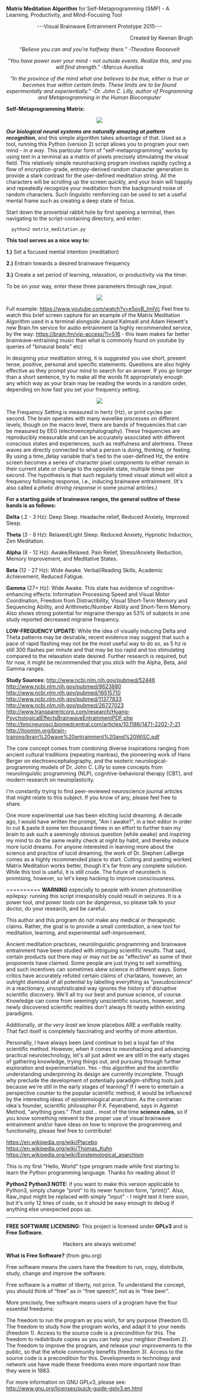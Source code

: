 **Matrix Meditation Algorithm** for Self-Metaprogramming (SMP) - A Learning, Productivity, and Mind-Focusing Tool
<p align="center">---Visual Brainwave Entrainment Prototype 2015---</p>
<p align="right"> Created by Keenan Brugh </p>
<p align="center"> <i>
“Believe you can and you're halfway there.” -Theodore Roosevelt
       </i></p>
<p align="center"> <i>
"You have power over your mind - not outside events. Realize this, and you will find strength." -Marcus Aurelius
       </i></p>
<p align="center">  <i>
"In the province of the mind what one believes to be true, either is true or becomes true within certain limits. These limits are to be found experimentally and experientially." -Dr. John C. Lilly, author of Programming and Metaprogramming in the Human Biocomputer
</i></p>
<b>Self-Metaprogramming Matrix: </b>

<p align="center">
  <img src="https://github.com/kbrugh/meditation/blob/master/matrix.gif">
  </p>
  

**_Our biological neural systems are naturally amazing at pattern recognition_**, and this simple algorithm takes advantage of that. Used as a tool, running this Python (version 2) script allows you to program your own mind - *in a way*. This particular form of "self-metaprogramming" works by using text in a terminal as a matrix of pixels precisely stimulating the visual field.  This relatively simple neurohacking program involves rapidly cycling a flow of encryption-grade, entropy-derived random character generation to provide a stark contrast for the user-defined meditation string. All the characters will be scrolling up the screen quickly, and your brain will happily and repeatedly recognize your meditation from the background noise of random characters. Such linguistic reinforcing can be used to set a useful mental frame such as creating a deep state of focus.

Start down the proverbial rabbit hole by first opening a terminal, then navigating to the script-containing directory, and enter:

      python2 matrix_meditation.py

**This tool serves as a nice way to:**

   **1.)** Set a focused mental intention (meditation)

   **2.)** Entrain towards a desired brainwave frequency 

   **3.)** Create a set period of learning, relaxation, or productivity via the timer. 

To be on your way, enter these three parameters through raw_input:
<p align="center">
  <img src="https://github.com/kbrugh/meditation/blob/master/raw_input.gif">
  </p>

Full example: https://www.youtube.com/watch?v=e5ovB_ImIVc Feel free to watch this brief screen capture for an example of the Matrix Meditation Algorithm used in a terminal alongside Junaid Kalmadi and Adam Hewett's new Brain.fm service for audio entrainment (a highly recommended service, by the way: https://brain.fm/vip-access/?i=516 - this team makes far better brainwave-entraining music than what is commonly found on youtube by queries of "binaural beats" etc) 

In designing your meditation string, it is suggested you use short, present tense, positive, personal and specific statements. Questions are also highly effective as they prompt your mind to search for an answer. If you go longer than a short sentence, try to make all the words fit appropriately enough any which way as your brain may be reading the words in a random order, depending on how fast you set your frequency setting.

<p align="center">
  <img src="https://github.com/kbrugh/meditation/blob/master/code.gif">
  </p>

The Frequency Setting is measured in hertz (Hz), or print cycles per second. The brain operates with many wavelike processes on different levels, though on the macro level, there are bands of frequencies that can be measured by EEG (electroencephalography). These frequencies are reproducibly measurable and can be accurately associated with different conscious states and experiences, such as restfulness and alertness. These waves are directly connected to what a person is doing, thinking, or feeling. By using a time_delay variable that's tied to the user-defined Hz, the entire screen becomes a series of character pixel components to either remain in their current state or change to the opposite state, multiple times per second. The hypothesis is that such regularly timed visual stimuli will elicit a frequency following response, i.e., inducing brainwave entrainment. (It's also called a *photic driving response* in some journal articles.)

**For a starting guide of brainwave ranges, the general outline of these bands is as follows:**

**Delta** (.2 - 3 Hz):
        Deep Sleep. Headache relief, Reduced Anxiety, Improved Sleep.
        
**Theta** (3 - 8 Hz):
        Relaxed/Light Sleep. Reduced Anxiety, Hypnotic Induction, Zen Meditation.
        
**Alpha** (8 - 12 Hz):
        Awake/Relaxed. Pain Relief, Stress/Anxiety Reduction, Memory Improvement, and Meditative States.

**Beta** (12 - 27 Hz):
        Wide Awake. Verbal/Reading Skills, Academic Achievement, Reduced Fatigue.
        
**Gamma** (27+ Hz):
        Wide Awake. This state has evidence of cognitive-enhancing effects: Information Processing Speed and Visual Motor Coordination, Freedom from Distractibility, Visual Short-Term Memory and Sequencing Ability, and Arithmetic/Number Ability and Short-Term Memory. Also shows strong potential for migraine therapy as 53% of subjects in one study reported decreased migraine frequency.

**LOW-FREQUENCY UPDATE:**
       While the idea of visually inducing Delta and Theta patterns may be desirable, recent evidence may suggest that such a pace of rapid flashing may not be the most useful way to do so, as 5 hz is still 300 flashes per minute and that may be too rapid and too stimulating compared to the relaxation state desired. Further research is required, but for now, it might be recommended that you stick with the Alpha, Beta, and Gamma ranges.

**Study Sources:**
http://www.ncbi.nlm.nih.gov/pubmed/52446
http://www.ncbi.nlm.nih.gov/pubmed/9623880
http://www.ncbi.nlm.nih.gov/pubmed/16515710
http://www.ncbi.nlm.nih.gov/pubmed/11377833
http://www.ncbi.nlm.nih.gov/pubmed/26727023
http://www.transparentcorp.com/research/Huang-PsychologicalEffectsBrainwaveEntrainmentPDF.php
http://bmcneurosci.biomedcentral.com/articles/10.1186/1471-2202-7-21
http://jtoomim.org/brain-training/brain%20wave%20entrainment%20and%20WISC.pdf


The core concept comes from combining diverse inspirations ranging from ancient cultural traditions (repeating mantras), the pioneering work of Hans Berger on electroencephalography, and the esoteric neurological-programming models of Dr. John C. Lilly to some concepts from neurolinguistic programming (NLP), cognitive-behavioral therapy (CBT), and modern research on neuroplasticity. 

I'm constantly trying to find peer-reviewed neuroscience journal articles that might relate to this subject. If you know of any, please feel free to share.

One more experimental use has been eliciting lucid dreaming. A decade ago, I would have written the prompt, "Am I awake?", in a text editor in order to cut & paste it some ten thousand times in an effort to further train my brain to ask such a seemingly obvious question (while awake) and inspiring my mind to do the same reality check at night by habit, and thereby induce more lucid dreams. For anyone interested in learning more about the science and practice of lucid dreaming, the work of Dr. Stephen LaBerge comes as a highly recommended place to start. Cutting and pasting worked. Matrix Meditation works better, though it's far from any complete solution. While this tool is useful, it is still crude. The future of neurotech is promising, however, so let's keep hacking to improve consciousness.

==========
**WARNING** especially to people with known photosenitive epilepsy: running this script irresponsibly could result in seizures. It is a power tool, *and power tools can be dangerous*, so please talk to your doctor, do your research, and be careful.

This author and this program do not make any medical or therapeutic claims. Rather, the goal is to provide a small contribution, a new tool for meditation, learning, and experimental self-improvement.

Ancient meditation practices, neurolinguistic programming and brainwave entrainment have been studied with intriguing scientific results. That said, certain products out there may or may not be as "effective" as some of their proponents have claimed. Some people are just trying to sell something, and such incentives can sometimes skew science in different ways. Some critics have accurately refuted certain claims of charlatans, however, an outright dismissal of all potential by labelling everything as "pseudoscience" in a reactionary, unsophisticated way ignores the history of disruptive scientific discovery. We'll all try our best and pursue science, of course. Knowledge can come from seemingly unscientific sources, however, and newly discovered scientific realities don't always fit neatly within existing paradigms.

Additionally, *at the very least* we know placebos ARE a verifiable reality. That fact itself is completely fascinating and worthy of more attention. 

Personally, I have always been (and continue to be) a loyal fan of the scientific method. However, when it comes to neurohacking and advancing practical neurotechnology, let's all just admit we are still in the early stages of gathering knowledge, trying things out, and pursuing through further exploration and experimentation. Yes - this algorithm and the scientific understanding underpinning its design are currently incomplete. Though why preclude the development of potentially paradigm-shifting tools just because we're still in the early stages of learning? If I were to entertain a perspective counter to the popular scientific method, it would be influenced by the interesting ideas of epistemological anarchism. As the contrarian idea's founder, scientific philosopher P.K. Feyerabend, says in Against Method, "anything goes." *That said*... most of the time **science rules**, so if you know something relevent to the proper use of visual brainwave entrainment and/or have ideas on how to improve the programming and functionality, please feel free to contribute!

https://en.wikipedia.org/wiki/Placebo
https://en.wikipedia.org/wiki/Thomas_Kuhn
https://en.wikipedia.org/wiki/Epistemological_anarchism

This is my first "Hello, World" type program made while first starting to learn the Python programming language. Thanks for reading about it!

**Python2 Python3 NOTE:** if you want to make this version applicable to Python3, simply change "print" to its newer function form, "print()". Also, Raw_input might be replaced with simply "input" - I might test it here soon, but it's only 12 lines of code, so it should be easy enough to debug if anything else unexpected pops up.

__________________________________________________________________

**FREE SOFTWARE LICENSING:**
This project is licensed under **GPLv3** and is **Free Software**. 
<p></p><p align="center"> Hackers are always welcome! </p>

**What is Free Software?** (from gnu.org)

Free software means the users have the freedom to run, copy, distribute, study, change and improve the software.

Free software is a matter of liberty, not price. To understand the concept, you should think of “free” as in “free speech”, not as in “free beer”.

More precisely, free software means users of a program have the four essential freedoms:

The freedom to run the program as you wish, for any purpose (freedom 0).
The freedom to study how the program works, and adapt it to your needs (freedom 1). Access to the source code is a precondition for this.
The freedom to redistribute copies so you can help your neighbor (freedom 2).
The freedom to improve the program, and release your improvements to the public, so that the whole community benefits (freedom 3). Access to the source code is a precondition for this.
Developments in technology and network use have made these freedoms even more important now than they were in 1983.

For more information on GNU GPLv3, please see: http://www.gnu.org/licenses/quick-guide-gplv3.en.html
